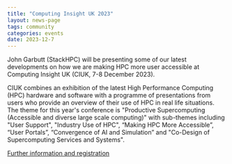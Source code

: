 ```yaml
---
title: "Computing Insight UK 2023"
layout: news-page
tags: community
categories: events
date: 2023-12-7
---
```

John Garbutt (StackHPC) will be presenting some of our latest developments on how we are making HPC more user accessible at Computing Insight UK (CIUK, 7-8 December 2023).

CIUK combines an exhibition of the latest High Performance Computing (HPC) hardware and software with a programme of presentations from users who provide an overview of their use of HPC in real life situations.  The theme for this year's conference is "Productive Supercomputing (Accessible and diverse large scale computing)" with sub-themes including "User Support", "Industry Use of HPC", “Making HPC More Accessible”, “User Portals”, “Convergence of AI and Simulation” and "Co-Design of Supercomputing Services and Systems".


[Further information and registration](https://www.scd.stfc.ac.uk/Pages/CIUK2023.aspx)
  
